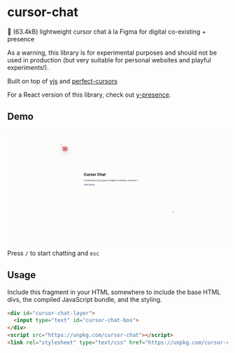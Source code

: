 # cursor-chat
💬 (63.4kB) lightweight cursor chat à la Figma for digital co-existing + presence

As a warning, this library is for experimental purposes and should not be used in production (but very suitable for personal websites and playful experiments!).

Built on top of [yjs](https://github.com/yjs/yjs) and [perfect-cursors](https://github.com/steveruizok/perfect-cursors)

For a React version of this library, check out [y-presence](https://github.com/nimeshnayaju/y-presence).

## Demo
![Cursor Chat Demo](./docs/demo.gif)

Press `/` to start chatting and `esc`

## Usage
Include this fragment in your HTML somewhere to include the base HTML divs, the compiled JavaScript bundle, and the styling.

```html
<div id="cursor-chat-layer">
  <input type="text" id="cursor-chat-box">
</div>
<script src="https://unpkg.com/cursor-chat"></script>
<link rel="stylesheet" type="text/css" href="https://unpkg.com/cursor-chat/dist/style.css"/>
```
